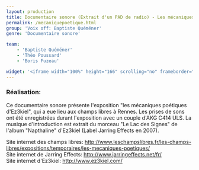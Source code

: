 ```yaml
---
layout: production
title: Documentaire sonore (Extrait d'un PAD de radio) - Les mécaniques poétiques d' Ez3kiel
permalink: /mecaniquepoetique.html
group: 'Voix off: Baptiste Quéméner'
genre: 'Documentaire sonore'

team:
    - 'Baptiste Quéméner'
    - 'Théo Poussard'
    - 'Boris Fuzeau'

widget: '<iframe width="100%" height="166" scrolling="no" frameborder="no" src="https://w.soundcloud.com/player/?url=http%3A%2F%2Fapi.soundcloud.com%2Ftracks%2F82348556&amp;color=ff6600&amp;auto_play=false&amp;show_artwork=false"></iframe>'
---
```


### Réalisation:
Ce documentaire sonore présente l'exposition "les mécaniques poétiques d'Ez3kiel", qui a eue lieu aux champs libres à Rennes. Les prises de sons ont été enregistrées durant l'exposition avec un couple d'AKG C414 ULS.
La musique d'introduction est extrait du morceau "Le Lac des Signes" de l'album "Napthaline" d'Ez3kiel (Label Jarring Effects en 2007).   


Site internet des champs libres: http://www.leschampslibres.fr/les-champs-libres/expositions/temporaires/les-mecaniques-poetiques/   
Site internet de Jarring Effects: http://www.jarringeffects.net/fr/   
Site internet d'Ez3kiel: http://www.ez3kiel.com/   

